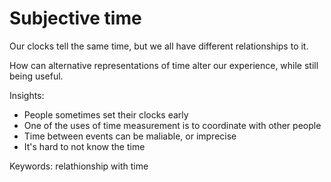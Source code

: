 # Subjective time

Our clocks tell the same time, but we all have different relationships to it.

How can alternative representations of time alter our experience, while still being useful.

Insights:
* People sometimes set their clocks early
* One of the uses of time measurement is to coordinate with other people
* Time between events can be maliable, or imprecise
* It's hard to not know the time

Keywords:
relathionship with time
